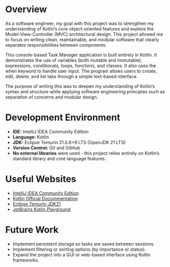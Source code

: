 # Overview

As a software engineer, my goal with this project was to strengthen my understanding of Kotlin’s core object-oriented features and explore the Model-View-Controller (MVC) architectural design. This project allowed me to focus on writing clean, maintainable, and modular software that clearly separates responsibilities between components.

This console-based Task Manager application is built entirely in Kotlin. It demonstrates the use of variables (both mutable and immutable), expressions, conditionals, loops, functions, and classes. It also uses the when keyword to handle user input. The program allows users to create, edit, delete, and list taks through a simple text-based interface.

The purpose of writing this was to deepen my understanding of Kotlin’s syntax and structure while applying software engineering principles such as separation of concerns and modular design.

# Development Environment

- **IDE:** IntelliJ IDEA Community Edition
- **Language:** Kotlin
- **JDK:** Eclipse Temurin 21.0.8+9 LTS (OpenJDK 21 LTS)
- **Version Control:** Git and GitHub
- **No external libraries** were used - this project relies entirely on Kotlin’s standard library and core language features.

# Useful Websites

- [IntelliJ IDEA Community Edition](https://jetbrains.com/idea/)
- [Kotlin Official Docummentation](https://kotlinlang.org/docs/home.html)
- [Eclipse Temurin JDK21](https://adoptium.net/temurin/releases/?version=21)
- [JetBrains Kotlin Playground](https://play.kotlinlang.org/)

# Future Work

- Implement persistent storage so tasks are saved between sessions.
- Implement filtering or sorting options (by importance or status).
- Expand the project into a GUI or web-based interface using Kotlin frameworks.
